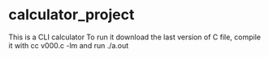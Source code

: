 # calculator_project
This is a CLI calculator
To run it download the last version of C file, compile it with
cc v000.c -lm
and run
./a.out
